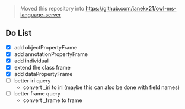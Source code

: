> Moved this repository into https://github.com/janekx21/owl-ms-language-server

## Do List

- [x] add objectPropertyFrame
- [x] add annotationPropertyFrame
- [x] add individual
- [x] extend the class frame
- [x] add dataPropertyFrame
- [ ] better iri query
  - convert _iri to iri (maybe this can also be done with field names)
- [ ] better frame query
  - convert _frame to frame
